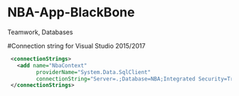 # NBA-App-BlackBone
Teamwork, Databases



#Connection string for Visual Studio 2015/2017
 ``` xml
  <connectionStrings>
    <add name="NbaContext"
          providerName="System.Data.SqlClient"
          connectionString="Server=.;Database=NBA;Integrated Security=True;"/>
  </connectionStrings>
```
